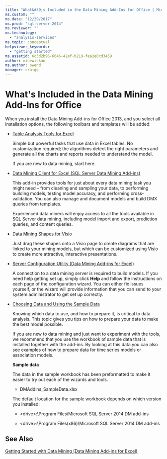 ```yaml
---
title: "What&#39;s Included in the Data Mining Add-Ins for Office | Microsoft Docs"
ms.custom: ""
ms.date: "12/29/2017"
ms.prod: "sql-server-2014"
ms.reviewer: ""
ms.technology: 
  - "analysis-services"
ms.topic: conceptual
helpviewer_keywords: 
  - "getting started"
ms.assetid: 6c3d2b96-6646-42ef-b219-fea2e0cd3459
author: minewiskan
ms.author: owend
manager: craigg
---
```

# What&#39;s Included in the Data Mining Add-Ins for Office
  When you install the Data Mining Add-ins for Office 2013, and you select all installation options, the following toolbars and templates will be added:  
  
-   [Table Analysis Tools for Excel](table-analysis-tools-for-excel.md)  
  
     Simple but powerful tasks that use data in Excel tables. No customization required; the algorithms detect the right parameters and generate all the charts and reports needed to understand the model.  
  
     If you are new to data mining, start here.  
  
-   [Data Mining Client for Excel &#40;SQL Server Data Mining Add-ins&#41;](data-mining-client-for-excel-sql-server-data-mining-add-ins.md)  
  
     This add-in provides tools for just about every data mining task you might need – from cleaning and sampling your data, to performing building models, testing model accuracy, and performing cross-validation. You can also manage and document models and build DMX queries from templates.  
  
     Experienced data miners will enjoy access to all the tools available in SQL Server data mining, including model import and export, prediction queries, and content queries.  
  
-   [Data Mining Shapes for Visio](data-mining-shapes-for-visio.md)  
  
     Just drag these shapes onto a Visio page to create diagrams that are linked to your mining models, but which can be customized using Visio to create more attractive, interactive presentations.  
  
-   [Server Configuration Utility &#40;Data Mining Add-ins for Excel&#41;](server-configuration-utility-data-mining-add-ins-for-excel.md)  
  
     A connection to a data mining server is required to build models. If you need help getting set up, simply click **Help** and follow the instructions on each page of the configuration wizard. You can either fix issues yourself, or the wizard will provide information that you can send to your system administrator to get set up correctly.  
  
-   [Choosing Data and Using the Sample Data](choosing-data-for-data-mining.md)  
  
     Knowing which data to use, and how to prepare it, is critical to data analysis. This topic gives you tips on how to prepare your data to make the best model possible.  
  
     If you are new to data mining and just want to experiment with the tools, we recommend that you use the workbook of sample data that is installed together with the add-ins. By looking at this data you can also see examples of how to prepare data for time series models or association models.  
  
     **Sample data**  
  
     The data in the sample workbook has been preformatted to make it easier to try out each of the wizards and tools.  
  
    -   DMAddins_SampleData.xlsx  
  
     The default location for the sample workbook depends on which version you installed:  
  
    -   \<drive>:\Program Files\Microsoft SQL Server 2014 DM add-ins  
  
    -   \<drive>:\Program Files(x86)\Microsoft SQL Server 2014 DM add-ins  
  
## See Also  
 [Getting Started with Data Mining &#40;Data Mining Add-ins for Excel&#41;](getting-started-with-data-mining-data-mining-add-ins-for-excel.md)  
  
  
